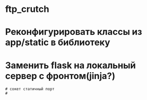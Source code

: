 # ftp_crutch

# Реконфигурировать классы из app/static в библиотеку

# Заменить flask на локальный сервер с фронтом(jinja?)
    # сокет статичный порт
    #
